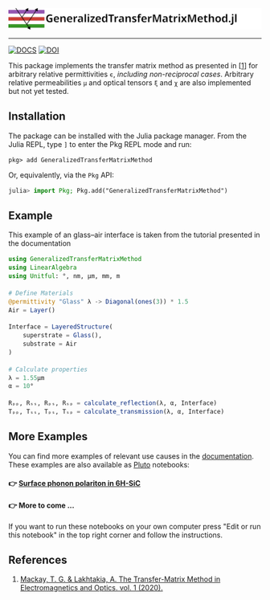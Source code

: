 ![header](./docs/src/assets/banner.svg)

---

[![DOCS](https://img.shields.io/badge/docs-GeneralizedTransferMatrixMethod.jl-blue?style=flat-square)](https://mtenders.github.io/GeneralizedTransferMatrixMethod.jl/)
[![DOI](https://img.shields.io/badge/DOI-10.5281%2Fzenodo.7974657-blue?style=flat-square)](https://doi.org/10.5281/zenodo.7974657)

This package implements the transfer matrix method  as presented in
[[1](#References)] for arbitrary relative permittivities ``ϵ``,
*including non-reciprocal cases*. Arbitrary relative permeabilities ``μ`` and
optical tensors ``ξ`` and ``χ`` are also implemented but not yet tested.

## Installation

The package can be installed with the Julia package manager.
From the Julia REPL, type `]` to enter the Pkg REPL mode and run:

```
pkg> add GeneralizedTransferMatrixMethod
```

Or, equivalently, via the `Pkg` API:

```julia
julia> import Pkg; Pkg.add("GeneralizedTransferMatrixMethod")
```


## Example

This example of an glass–air interface is taken from the tutorial presented in the documentation

```julia
using GeneralizedTransferMatrixMethod
using LinearAlgebra
using Unitful: °, nm, μm, mm, m

# Define Materials
@permittivity "Glass" λ -> Diagonal(ones(3)) * 1.5
Air = Layer()

Interface = LayeredStructure(
    superstrate = Glass(),
    substrate = Air
)

# Calculate properties
λ = 1.55μm
α = 10°

Rₚₚ, Rₛₛ, Rₚₛ, Rₛₚ = calculate_reflection(λ, α, Interface)
Tₚₚ, Tₛₛ, Tₚₛ, Tₛₚ = calculate_transmission(λ, α, Interface)
```

## More Examples
You can find more examples of relevant use causes in the [documentation](https://mtenders.github.io/GeneralizedTransferMatrixMethod.jl/). These examples are also available as [Pluto](https://github.com/fonsp/Pluto.jl) notebooks:

#### 👉 [Surface phonon polariton in 6H-SiC](https://mtenders.github.io/transfer-matrix-examples/surface_phonon_polariton.html)
#### 👉 More to come ...

If you want to run these notebooks on your own computer press "Edit or run this notebook" in the top right corner and follow the instructions.


## References
1. [Mackay, T. G. & Lakhtakia, A. The Transfer-Matrix Method in Electromagnetics and Optics. vol. 1 (2020).](https://doi.org/10.1007/978-3-031-02022-3)
